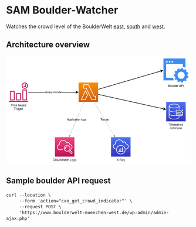 # SAM Boulder-Watcher

Watches the crowd level of the BoulderWelt [east](https://www.boulderwelt-muenchen-ost.de/), [south](https://www.boulderwelt-muenchen-sued.de/) and [west](https://www.boulderwelt-muenchen-west.de/).


## Architecture overview
![BoulderWatcher Architecture](docs/BoulderWatcher.png)


## Sample boulder API request
```
curl --location \
     --form 'action="cxo_get_crowd_indicator"' \
     --request POST \
     'https://www.boulderwelt-muenchen-west.de/wp-admin/admin-ajax.php'
```
